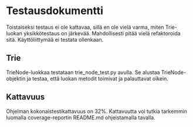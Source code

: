 # Testausdokumentti

Toistaiseksi testaus ei ole kattavaa, sillä en ole vielä varma, miten Trie-luokan yksikkötestaus on järkevää. Mahdollisesti pitää vielä refaktoroida sitä.
Käyttöliittymää ei testata ollenkaan.

## Trie
TrieNode-luokkaa testataan trie_node_test.py avulla. Se alustaa TrieNode-objektin ja testaa, että luokan metodit toimivat ja palauttavat oikein. 

## Kattavuus

Ohjelman kokonaistestikattavuus on 32%. Kattavuutta voi tutkia tarkemmin luomalla coverage-reportin README.md ohjeistamalla tavalla.
